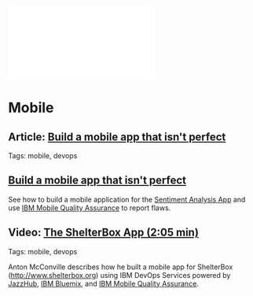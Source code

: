 ![mobile icon](images/mobile.md)

# Mobile

##  Article: [Build a mobile app that isn't perfect](http://www.ibm.com/developerworks/library/mo-build-imperfect-mobile-app/)
Tags: mobile, devops

##  <Article> [Build a mobile app that isn't perfect](http://www.ibm.com/developerworks/library/mo-build-imperfect-mobile-app/)
See how to build a mobile application for the [Sentiment Analysis App](http://www.ibm.com/developerworks/library/wa-nodejs-app/) 
and use [IBM Mobile Quality Assurance](https://www.ibm.com/developerworks/community/blogs/mobilequalitybeta/entry/what_is_mobile_quality_assurance?lang=en) 
to report flaws.

## Video: [The ShelterBox App (2:05 min)](http://www.youtube.com/watch?v=E1qXvrEh0nU)
Tags: mobile, devops

Anton McConville describes how he built a mobile app for ShelterBox (http://www.shelterbox.org) 
using IBM DevOps Services powered by [JazzHub](http://hub.jazz.net), [IBM Bluemix](http://bluemix.net), 
and [IBM Mobile Quality Assurance](http://quality4mobile.com). 
